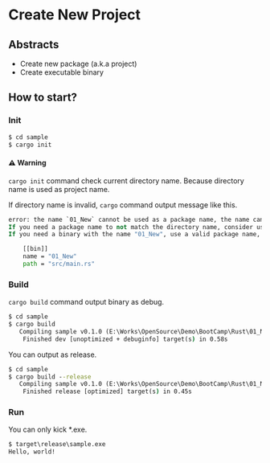 # Create New Project

## Abstracts

* Create new package (a.k.a project)
* Create executable binary

## How to start?

### Init

````cmd
$ cd sample
$ cargo init
````

#### :warning: Warning

`cargo init` command check current directory name. 
Because directory name is used as project name.

If directory name is invalid, `cargo` command output message like this.

````cmd
error: the name `01_New` cannot be used as a package name, the name cannot start with a digit
If you need a package name to not match the directory name, consider using --name flag.
If you need a binary with the name "01_New", use a valid package name, and set the binary name to be different from the package. This can be done by setting the binary filename to `src/bin/01_New.rs` or change the name in Cargo.toml with:

    [[bin]]
    name = "01_New"
    path = "src/main.rs"
````

### Build

`cargo build` command output binary as debug.

````cmd
$ cd sample
$ cargo build
   Compiling sample v0.1.0 (E:\Works\OpenSource\Demo\BootCamp\Rust\01_New\sample)
    Finished dev [unoptimized + debuginfo] target(s) in 0.58s
````

You can output as release.

````cmd
$ cd sample
$ cargo build --release
   Compiling sample v0.1.0 (E:\Works\OpenSource\Demo\BootCamp\Rust\01_New\sample)
    Finished release [optimized] target(s) in 0.45s
````

### Run

You can only kick *.exe.

````cmd
$ target\release\sample.exe
Hello, world!
````